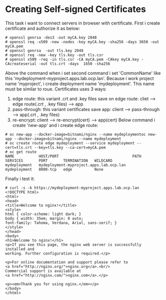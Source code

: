 # Creating Self-signed Certificates
This task i want to connect servers in browser with certificate. First i create certificate and authorize it as below:
```
# openssl genrsa -des3 -out myCA.key 2048
# openssl req -x509 -new -nodes -key myCA.key -sha256 -days 3650 -out myCA.pem
# openssl genrsa  -out tls.key 2048
# openssl req -new -key tls.key -out tls.csr
# openssl x509 -req -in tls.csr -CA myCA.pem -CAkey myCA.key -CAcreateserial -out tls.crt -days  1650 -sha256
```
Above the command when i set second command i set 'CommonName' like this 'mydeployment-myproject.apps.lab.ocp.lan'. Because i work project name 'myproject', i create deployment name 'mydeployment'. This name must be similar to roue.
Certificates uses 3 ways:
1. edge route: this variant .crt and .key files save on edge route:
cliet --> edge route(.crt , .key files) --> app
2. pass-through: this variant certificates save app:
client --> pass-through --> app(.crt , .key files)
3. re-encrypt:
client --> re-encrypt(cert) --> app(cert)
Below command i create 'new-app' and i create edge route:
```
# oc new-app --docker-image=bitnami/nginx --name mydeploymentoc new-app --docker-image=bitnami/nginx --name mydeployment
# oc create route edge mydeployment --service mydeployment --cert=tls.crt --key=tls.key --ca-cert=myCA.pem
# oc get route
NAME           HOST/PORT                                 PATH   SERVICES       PORT       TERMINATION   WILDCARD
mydeployment   mydeployment-myproject.apps.lab.ocp.lan          mydeployment   8080-tcp   edge          None
```
Finally i test it:
```
# curl -s -k https://mydeployment-myproject.apps.lab.ocp.lan
<!DOCTYPE html>
<html>
<head>
<title>Welcome to nginx!</title>
<style>
html { color-scheme: light dark; }
body { width: 35em; margin: 0 auto;
font-family: Tahoma, Verdana, Arial, sans-serif; }
</style>
</head>
<body>
<h1>Welcome to nginx!</h1>
<p>If you see this page, the nginx web server is successfully installed and
working. Further configuration is required.</p>

<p>For online documentation and support please refer to
<a href="http://nginx.org/">nginx.org</a>.<br/>
Commercial support is available at
<a href="http://nginx.com/">nginx.com</a>.</p>

<p><em>Thank you for using nginx.</em></p>
</body>
</html>
```
